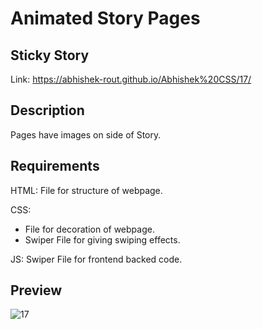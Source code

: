 # Animated Story Pages

## Sticky Story

  Link: https://abhishek-rout.github.io/Abhishek%20CSS/17/

## Description
  Pages have images on side of Story.

## Requirements

HTML: File for structure of webpage.

CSS:
- File for decoration of webpage.
- Swiper File for giving swiping effects.

JS: Swiper File for frontend backed code.

## Preview

![17](https://user-images.githubusercontent.com/64718836/92392433-e7a5f900-f13b-11ea-8961-97304d56e2e3.PNG)
